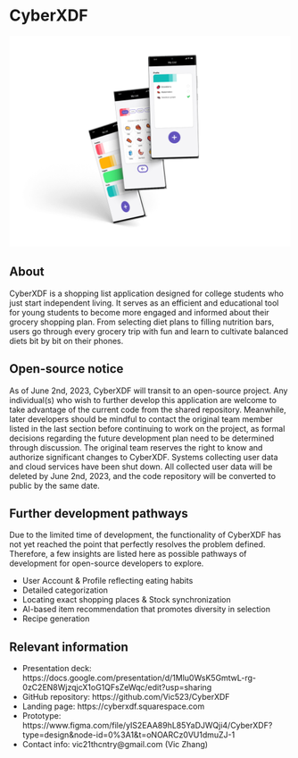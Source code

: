 # CyberXDF
![](/img/tile.png)
## About
CyberXDF is a shopping list application designed for college students who just start independent living. It serves as an efficient and educational tool for young students to become more engaged and informed about their grocery shopping plan. From selecting diet plans to filling nutrition bars, users go through every grocery trip with fun and learn to cultivate balanced diets bit by bit on their phones.

## Open-source notice
As of June 2nd, 2023, CyberXDF will transit to an open-source project. Any individual(s) who wish to further develop this application are welcome to take advantage of the current code from the shared repository. Meanwhile, later developers should be mindful to contact the original team member listed in the last section before continuing to work on the project, as formal decisions regarding the future development plan need to be determined through discussion. The original team reserves the right to know and authorize significant changes to CyberXDF.
Systems collecting user data and cloud services have been shut down. All collected user data will be deleted by June 2nd, 2023, and the code repository will be converted to public by the same date.

## Further development pathways
Due to the limited time of development, the functionality of CyberXDF has not yet reached the point that perfectly resolves the problem defined. Therefore, a few insights are listed here as possible pathways of development for open-source developers to explore.
<ul>
  <li>User Account & Profile reflecting eating habits</li>
  <li>Detailed categorization</li>
  <li>Locating exact shopping places & Stock synchronization</li>
  <li>AI-based item recommendation that promotes diversity in selection</li>
  <li>Recipe generation</li>
</ul>

## Relevant information
<ul>
  <li>Presentation deck: https://docs.google.com/presentation/d/1Mlu0WsK5GmtwL-rg-0zC2EN8WjzqjcX1oG1QFsZeWqc/edit?usp=sharing</li>
  <li>GitHub repository: https://github.com/Vic523/CyberXDF</li>
  <li>Landing page: https://cyberxdf.squarespace.com</li>
  <li>Prototype: https://www.figma.com/file/yIS2EAA89hL85YaDJWQji4/CyberXDF?type=design&node-id=0%3A1&t=oNOARCz0VU1dmuZJ-1</li>
  <li>Contact info: vic21thcntry@gmail.com (Vic Zhang)</li>
</ul>
